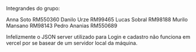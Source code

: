 Integrandes do grupo:

Anna Soto RM550360
Danilo Urze RM99465
Lucas Sobral RM98188
Murilo Mansano RM98143
Pedro Ananias RM550689

Infelizmente o JSON server utilizado para Login e cadastro não funciona em vercel por se basear de um servidor local da máquina.
